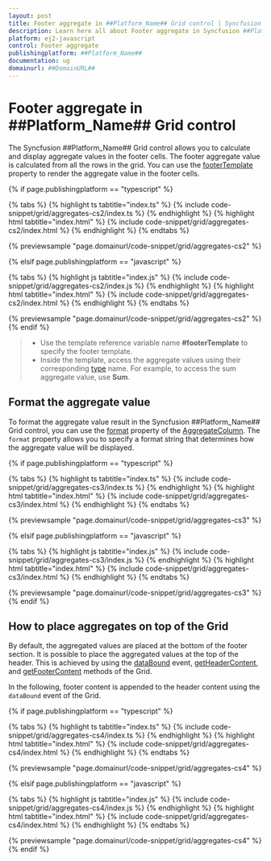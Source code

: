 ```yaml
---
layout: post
title: Footer aggregate in ##Platform_Name## Grid control | Syncfusion
description: Learn here all about Footer aggregate in Syncfusion ##Platform_Name## Grid control of Syncfusion Essential JS 2 and more.
platform: ej2-javascript
control: Footer aggregate 
publishingplatform: ##Platform_Name##
documentation: ug
domainurl: ##DomainURL##
---
```


# Footer aggregate in ##Platform_Name## Grid control

The Syncfusion ##Platform_Name## Grid control allows you to calculate and display aggregate values in the footer cells. The footer aggregate value is calculated from all the rows in the grid. You can use the [footerTemplate](../../api/grid/aggregateColumn/#footertemplate) property to render the aggregate value in the footer cells.

{% if page.publishingplatform == "typescript" %}

 {% tabs %}
{% highlight ts tabtitle="index.ts" %}
{% include code-snippet/grid/aggregates-cs2/index.ts %}
{% endhighlight %}
{% highlight html tabtitle="index.html" %}
{% include code-snippet/grid/aggregates-cs2/index.html %}
{% endhighlight %}
{% endtabs %}
        
{% previewsample "page.domainurl/code-snippet/grid/aggregates-cs2" %}

{% elsif page.publishingplatform == "javascript" %}

{% tabs %}
{% highlight js tabtitle="index.js" %}
{% include code-snippet/grid/aggregates-cs2/index.js %}
{% endhighlight %}
{% highlight html tabtitle="index.html" %}
{% include code-snippet/grid/aggregates-cs2/index.html %}
{% endhighlight %}
{% endtabs %}

{% previewsample "page.domainurl/code-snippet/grid/aggregates-cs2" %}
{% endif %}

> * Use the template reference variable name **#footerTemplate** to specify the footer template.
> * Inside the template, access the aggregate values using their corresponding [type](../../api/grid/aggregateColumn/#type) name. For example, to access the sum aggregate value, use **Sum**.

## Format the aggregate value

To format the aggregate value result in the Syncfusion ##Platform_Name## Grid control, you can use the [format](../../api/grid/aggregateColumn/#format) property of the [AggregateColumn](../../api/grid/aggregateColumn/). The `format` property allows you to specify a format string that determines how the aggregate value will be displayed.

{% if page.publishingplatform == "typescript" %}

 {% tabs %}
{% highlight ts tabtitle="index.ts" %}
{% include code-snippet/grid/aggregates-cs3/index.ts %}
{% endhighlight %}
{% highlight html tabtitle="index.html" %}
{% include code-snippet/grid/aggregates-cs3/index.html %}
{% endhighlight %}
{% endtabs %}
        
{% previewsample "page.domainurl/code-snippet/grid/aggregates-cs3" %}

{% elsif page.publishingplatform == "javascript" %}

{% tabs %}
{% highlight js tabtitle="index.js" %}
{% include code-snippet/grid/aggregates-cs3/index.js %}
{% endhighlight %}
{% highlight html tabtitle="index.html" %}
{% include code-snippet/grid/aggregates-cs3/index.html %}
{% endhighlight %}
{% endtabs %}

{% previewsample "page.domainurl/code-snippet/grid/aggregates-cs3" %}
{% endif %}

## How to place aggregates on top of the Grid

By default, the aggregated values are placed at the bottom of the footer section. It is possible to place the aggregated values at the top of the header. This is achieved by using the [dataBound](../../api/grid/#databound) event, [getHeaderContent](../../api/grid/#getheadercontent), and [getFooterContent](../../api/grid/#getfootercontent) methods of the Grid.

In the following, footer content is appended to the header content using the `dataBound` event of the Grid.

{% if page.publishingplatform == "typescript" %}

 {% tabs %}
{% highlight ts tabtitle="index.ts" %}
{% include code-snippet/grid/aggregates-cs4/index.ts %}
{% endhighlight %}
{% highlight html tabtitle="index.html" %}
{% include code-snippet/grid/aggregates-cs4/index.html %}
{% endhighlight %}
{% endtabs %}
        
{% previewsample "page.domainurl/code-snippet/grid/aggregates-cs4" %}

{% elsif page.publishingplatform == "javascript" %}

{% tabs %}
{% highlight js tabtitle="index.js" %}
{% include code-snippet/grid/aggregates-cs4/index.js %}
{% endhighlight %}
{% highlight html tabtitle="index.html" %}
{% include code-snippet/grid/aggregates-cs4/index.html %}
{% endhighlight %}
{% endtabs %}

{% previewsample "page.domainurl/code-snippet/grid/aggregates-cs4" %}
{% endif %}